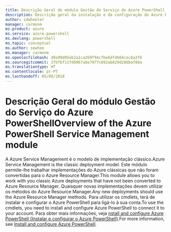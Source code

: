 ```yaml
---
title: Descrição Geral do módulo Gestão do Serviço do Azure PowerShell | Microsoft Docs
description: Descrição geral da instalação e da configuração do Azure PowerShell.
author: sdwheeler
manager: carmonm
ms.product: azure
ms.service: azure-powershell
ms.devlang: powershell
ms.topic: conceptual
ms.author: sewhee
ms.manager: carmonm
ms.openlocfilehash: d9a99d05eb2a1ca269f94cfbe6df4b64cec8a2f6
ms.sourcegitcommit: 37bfbf11fd0967a8e7977c692ab829d286baf88a
ms.translationtype: HT
ms.contentlocale: pt-PT
ms.lasthandoff: 05/08/2018
---
```

# <a name="overview-of-the-azure-powershell-service-management-module"></a><span data-ttu-id="df0a2-103">Descrição Geral do módulo Gestão do Serviço do Azure PowerShell</span><span class="sxs-lookup"><span data-stu-id="df0a2-103">Overview of the Azure PowerShell Service Management module</span></span>

<span data-ttu-id="df0a2-104">A Azure Service Management é o modelo de implementação clássico.</span><span class="sxs-lookup"><span data-stu-id="df0a2-104">Azure Service Management is the classic deployment model.</span></span> <span data-ttu-id="df0a2-105">Este módulo permite-lhe trabalhar implementações do Azure clássicas que não foram convertidas para o Azure Resource Manager.</span><span class="sxs-lookup"><span data-stu-id="df0a2-105">This module allows you to work with you classic Azure deployments that have not been converted to Azure Resource Manager.</span></span> <span data-ttu-id="df0a2-106">Quaisquer novas implementações devem utilizar os métodos do Azure Resource Manager.</span><span class="sxs-lookup"><span data-stu-id="df0a2-106">Any new deployments should use the Azure Resource Manager methods.</span></span> <span data-ttu-id="df0a2-107">Para utilizar os cmdlets, terá de instalar e configurar o Azure PowerShell para ligá-lo à sua conta.</span><span class="sxs-lookup"><span data-stu-id="df0a2-107">To use the cmdlets, you need to install and configure Azure PowerShell to connect it to your account.</span></span> <span data-ttu-id="df0a2-108">Para obter mais informações, veja [nstall and configure Azure PowerShell (Instalar e configurar o Azure PowerShell)](install-azure-ps.md).</span><span class="sxs-lookup"><span data-stu-id="df0a2-108">For more information, see [Install and configure Azure PowerShell](install-azure-ps.md).</span></span>
